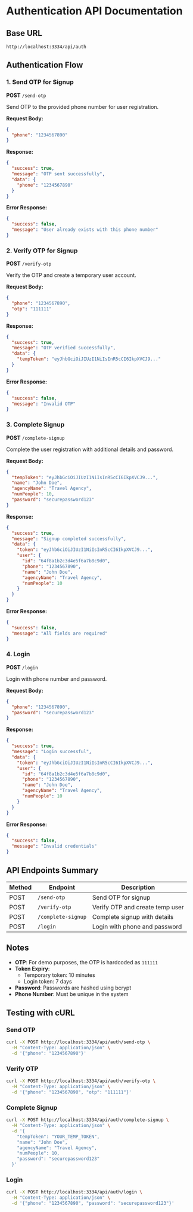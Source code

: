 # Authentication API Documentation

## Base URL
```
http://localhost:3334/api/auth
```

## Authentication Flow

### 1. Send OTP for Signup
**POST** `/send-otp`

Send OTP to the provided phone number for user registration.

**Request Body:**
```json
{
  "phone": "1234567890"
}
```

**Response:**
```json
{
  "success": true,
  "message": "OTP sent successfully",
  "data": {
    "phone": "1234567890"
  }
}
```

**Error Response:**
```json
{
  "success": false,
  "message": "User already exists with this phone number"
}
```

### 2. Verify OTP for Signup
**POST** `/verify-otp`

Verify the OTP and create a temporary user account.

**Request Body:**
```json
{
  "phone": "1234567890",
  "otp": "111111"
}
```

**Response:**
```json
{
  "success": true,
  "message": "OTP verified successfully",
  "data": {
    "tempToken": "eyJhbGciOiJIUzI1NiIsInR5cCI6IkpXVCJ9..."
  }
}
```

**Error Response:**
```json
{
  "success": false,
  "message": "Invalid OTP"
}
```

### 3. Complete Signup
**POST** `/complete-signup`

Complete the user registration with additional details and password.

**Request Body:**
```json
{
  "tempToken": "eyJhbGciOiJIUzI1NiIsInR5cCI6IkpXVCJ9...",
  "name": "John Doe",
  "agencyName": "Travel Agency",
  "numPeople": 10,
  "password": "securepassword123"
}
```

**Response:**
```json
{
  "success": true,
  "message": "Signup completed successfully",
  "data": {
    "token": "eyJhbGciOiJIUzI1NiIsInR5cCI6IkpXVCJ9...",
    "user": {
      "id": "64f8a1b2c3d4e5f6a7b8c9d0",
      "phone": "1234567890",
      "name": "John Doe",
      "agencyName": "Travel Agency",
      "numPeople": 10
    }
  }
}
```

**Error Response:**
```json
{
  "success": false,
  "message": "All fields are required"
}
```

### 4. Login
**POST** `/login`

Login with phone number and password.

**Request Body:**
```json
{
  "phone": "1234567890",
  "password": "securepassword123"
}
```

**Response:**
```json
{
  "success": true,
  "message": "Login successful",
  "data": {
    "token": "eyJhbGciOiJIUzI1NiIsInR5cCI6IkpXVCJ9...",
    "user": {
      "id": "64f8a1b2c3d4e5f6a7b8c9d0",
      "phone": "1234567890",
      "name": "John Doe",
      "agencyName": "Travel Agency",
      "numPeople": 10
    }
  }
}
```

**Error Response:**
```json
{
  "success": false,
  "message": "Invalid credentials"
}
```

## API Endpoints Summary

| Method | Endpoint | Description |
|--------|----------|-------------|
| POST | `/send-otp` | Send OTP for signup |
| POST | `/verify-otp` | Verify OTP and create temp user |
| POST | `/complete-signup` | Complete signup with details |
| POST | `/login` | Login with phone and password |

## Notes

- **OTP**: For demo purposes, the OTP is hardcoded as `111111`
- **Token Expiry**: 
  - Temporary token: 10 minutes
  - Login token: 7 days
- **Password**: Passwords are hashed using bcrypt
- **Phone Number**: Must be unique in the system

## Testing with cURL

### Send OTP
```bash
curl -X POST http://localhost:3334/api/auth/send-otp \
  -H "Content-Type: application/json" \
  -d '{"phone": "1234567890"}'
```

### Verify OTP
```bash
curl -X POST http://localhost:3334/api/auth/verify-otp \
  -H "Content-Type: application/json" \
  -d '{"phone": "1234567890", "otp": "111111"}'
```

### Complete Signup
```bash
curl -X POST http://localhost:3334/api/auth/complete-signup \
  -H "Content-Type: application/json" \
  -d '{
    "tempToken": "YOUR_TEMP_TOKEN",
    "name": "John Doe",
    "agencyName": "Travel Agency",
    "numPeople": 10,
    "password": "securepassword123"
  }'
```

### Login
```bash
curl -X POST http://localhost:3334/api/auth/login \
  -H "Content-Type: application/json" \
  -d '{"phone": "1234567890", "password": "securepassword123"}'
``` 